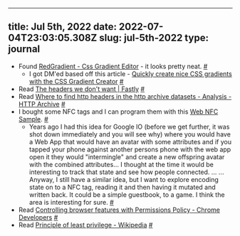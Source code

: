 
---
title: Jul 5th, 2022 
date: 2022-07-04T23:03:05.308Z
slug: jul-5th-2022
type: journal
---
* Found [RedGradient - Css Gradient Editor](https://red-gradient.com/) - it looks pretty neat. [#](#62c371a9-3bb4-4a05-8dea-3594a4deece9)<a name="62c371a9-3bb4-4a05-8dea-3594a4deece9"></a>
  * I got DM'ed based off this article - [Quickly create nice CSS gradients with the CSS Gradient Creator](https://web.dev/css-gradient-generator/) [#](#62c3fade-0444-4049-a12a-0e9f4e2f233d)<a name="62c3fade-0444-4049-a12a-0e9f4e2f233d"></a>
* Read [The headers we don't want | Fastly](https://www.fastly.com/blog/headers-we-dont-want) [#](#62c403ff-cc54-4f3a-901b-76ed36c41835)<a name="62c403ff-cc54-4f3a-901b-76ed36c41835"></a>
* Read [Where to find http headers in the http archive datasets - Analysis - HTTP Archive](https://discuss.httparchive.org/t/where-to-find-http-headers-in-the-http-archive-datasets/2345) [#](#62c412d0-7f3e-4eab-9eca-76b7850a7d04)<a name="62c412d0-7f3e-4eab-9eca-76b7850a7d04"></a>
* I bought some NFC tags and I can program them with this [Web NFC Sample](https://googlechrome.github.io/samples/web-nfc/). [#](#62c43e22-144c-49f5-a91c-a8cd4d3f6cfe)<a name="62c43e22-144c-49f5-a91c-a8cd4d3f6cfe"></a>
  * Years ago I had this idea for Google IO (before we get further, it was shot down immediately and you will see why) where you would have a Web App that would have an avatar with some attributes and if you tapped your phone against another persons phone with the web app open it they would "intermingle" and create a new offspring avatar with the combined attributes... I thought at the time it would be interesting to track that state and see how people connected. ... ... Anyway, I still have a similar idea, but I want to explore encoding state on to a NFC tag, reading it and then having it mutated and written back. It could be a simple guestbook, to a game. I think the area is interesting for sure. [#](#62c57aa8-b026-470a-8380-ecc21209ba73)<a name="62c57aa8-b026-470a-8380-ecc21209ba73"></a>
* Read [Controlling browser features with Permissions Policy - Chrome Developers](https://developer.chrome.com/en/docs/privacy-sandbox/permissions-policy) [#](#62c43fc2-cf78-4ac0-b7c9-7a421133744c)<a name="62c43fc2-cf78-4ac0-b7c9-7a421133744c"></a>
* Read [Principle of least privilege - Wikipedia](https://en.wikipedia.org/wiki/Principle_of_least_privilege) [#](#62c55445-2496-4de7-8c20-6ed11a284d93)<a name="62c55445-2496-4de7-8c20-6ed11a284d93"></a>

